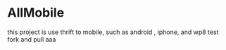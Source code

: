 AllMobile
=========

this project is use thrift to mobile, such as android , iphone, and wp8
test fork and pull
aaa
